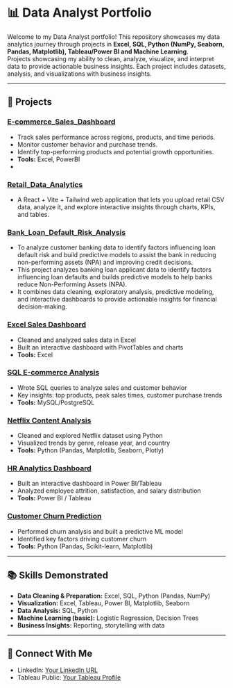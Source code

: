 <!--
# Data-Analyst-Portfolio
A portfolio of data analytics projects using Excel, SQL, Python (NumPy, Seaborn, Pandas, Matplotlib), Tableau, Power BI and Machine Learning — showcasing skills in data cleaning, visualization, and business insights.
-->

# 📊 Data Analyst Portfolio
Welcome to my Data Analyst portfolio!
This repository showcases my data analytics journey through projects in **Excel, SQL, Python (NumPy, Seaborn, Pandas, Matplotlib), Tableau/Power BI and Machine Learning**.  
Projects showcasing my ability to clean, analyze, visualize, and interpret data to provide actionable business insights.
Each project includes datasets, analysis, and visualizations with business insights.

---

## 🔹 Projects

### [E-commerce_Sales_Dashboard](./E-commerce_Sales_Dashboard)
- Track sales performance across regions, products, and time periods.
- Monitor customer behavior and purchase trends.
- Identify top-performing products and potential growth opportunities.
- **Tools:** Excel, PowerBI
- 
### [Retail_Data_Analytics](https://github.com/tapashsutradhar/Retail_Data_Analytics/tree/main/Retail_Data_Analytics)
- A React + Vite + Tailwind web application that lets you upload retail CSV data, analyze it, and explore interactive insights through charts, KPIs, and tables.

### [Bank_Loan_Default_Risk_Analysis](./Bank_Loan_Default_Risk_Analysis)
- To analyze customer banking data to identify factors influencing loan default risk and build predictive models to assist the bank in reducing non-performing assets (NPA) and improving credit decisions.
- This project analyzes banking loan applicant data to identify factors influencing loan defaults and builds predictive models to help banks reduce Non-Performing Assets (NPA).
- It combines data cleaning, exploratory analysis, predictive modeling, and interactive dashboards to provide actionable insights for financial decision-making.

### [Excel Sales Dashboard](./Excel-Sales-Analysis)
- Cleaned and analyzed sales data in Excel
- Built an interactive dashboard with PivotTables and charts
- **Tools:** Excel

### [SQL E-commerce Analysis](./SQL-Ecommerce-Analysis)
- Wrote SQL queries to analyze sales and customer behavior
- Key insights: top products, peak sales times, customer purchase trends
- **Tools:** MySQL/PostgreSQL

### [Netflix Content Analysis](./Python-Netflix-Analysis)
- Cleaned and explored Netflix dataset using Python
- Visualized trends by genre, release year, and country
- **Tools:** Python (Pandas, Matplotlib, Seaborn, Plotly)

### [HR Analytics Dashboard](./HR-Analytics-Dashboard)
- Built an interactive dashboard in Power BI/Tableau
- Analyzed employee attrition, satisfaction, and salary distribution
- **Tools:** Power BI / Tableau

### [Customer Churn Prediction](./Customer-Churn-Prediction)
- Performed churn analysis and built a predictive ML model
- Identified key factors driving customer churn
- **Tools:** Python (Pandas, Scikit-learn, Matplotlib)

---

## 📚 Skills Demonstrated
- **Data Cleaning & Preparation:** Excel, SQL, Python (Pandas, NumPy)
- **Visualization:** Excel, Tableau, Power BI, Matplotlib, Seaborn
- **Data Analysis:** SQL, Python
- **Machine Learning (basic):** Logistic Regression, Decision Trees
- **Business Insights:** Reporting, storytelling with data

---

## 📌 Connect With Me
- LinkedIn: [Your LinkedIn URL](https://linkedin.com/in/tapashsutradhar)
- Tableau Public: [Your Tableau Profile](https://public.tableau.com/profile/tapashsutradhar)
<!--
- Email: mail@gmail.com
-->
